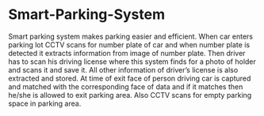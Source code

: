 # Smart-Parking-System
Smart parking system makes parking easier and efficient. When car enters parking lot CCTV scans for number plate of car and when number plate is detected it extracts information from image of number plate. Then driver has to scan his driving license where this system finds for a photo of holder and scans it and save it. All other information of driver’s license is also extracted and stored. At time of exit face of person driving car is captured and matched with the corresponding face of data and if it matches then he/she is allowed to exit parking area. Also CCTV scans for empty parking space in parking area.
